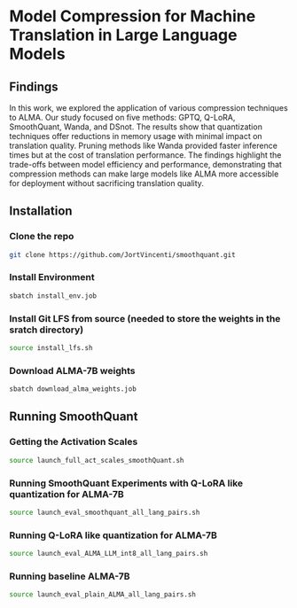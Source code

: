 # Model Compression for Machine Translation in Large Language Models

## Findings

In this work, we explored the application of various compression techniques to ALMA. Our study focused on five methods: GPTQ, Q-LoRA, SmoothQuant, Wanda, and DSnot. The results show that quantization techniques offer reductions in memory usage with minimal impact on translation quality. Pruning methods like Wanda provided faster inference times but at the cost of translation performance. The findings highlight the trade-offs between model efficiency and performance, demonstrating that compression methods can make large models like ALMA more accessible for deployment without sacrificing translation quality.

## Installation

### Clone the repo
```bash
git clone https://github.com/JortVincenti/smoothquant.git
```

### Install Environment

```bash
sbatch install_env.job
```
### Install Git LFS from source (needed to store the weights in the sratch directory)
```bash
source install_lfs.sh
```


### Download ALMA-7B weights
```bash
sbatch download_alma_weights.job
```

## Running SmoothQuant

### Getting the Activation Scales
```bash
source launch_full_act_scales_smoothQuant.sh
```

### Running SmoothQuant Experiments with Q-LoRA like quantization for ALMA-7B
```bash
source launch_eval_smoothquant_all_lang_pairs.sh 

```

### Running Q-LoRA like quantization for ALMA-7B
```bash
source launch_eval_ALMA_LLM_int8_all_lang_pairs.sh
```

### Running baseline ALMA-7B
```bash
source launch_eval_plain_ALMA_all_lang_pairs.sh
```

